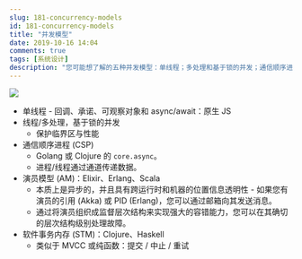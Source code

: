 ```yaml
---
slug: 181-concurrency-models
id: 181-concurrency-models
title: "并发模型"
date: 2019-10-16 14:04
comments: true
tags: [系统设计]
description: "您可能想了解的五种并发模型：单线程；多处理和基于锁的并发；通信顺序进程 (CSP)；演员模型 (AM)；软件事务内存 (STM)。"
---
```


![](https://res.cloudinary.com/dohtidfqh/image/upload/v1571262011/web-guiguio/Concurrency_Models_1.png)


* 单线程 - 回调、承诺、可观察对象和 async/await：原生 JS
* 线程/多处理，基于锁的并发
    * 保护临界区与性能
* 通信顺序进程 (CSP)
	* Golang 或 Clojure 的 `core.async`。 
	* 进程/线程通过通道传递数据。
* 演员模型 (AM)：Elixir、Erlang、Scala
	* 本质上是异步的，并且具有跨运行时和机器的位置信息透明性 - 如果您有演员的引用 (Akka) 或 PID (Erlang)，您可以通过邮箱向其发送消息。
	* 通过将演员组织成监督层次结构来实现强大的容错能力，您可以在其确切的层次结构级别处理故障。
* 软件事务内存 (STM)：Clojure、Haskell
	* 类似于 MVCC 或纯函数：提交 / 中止 / 重试